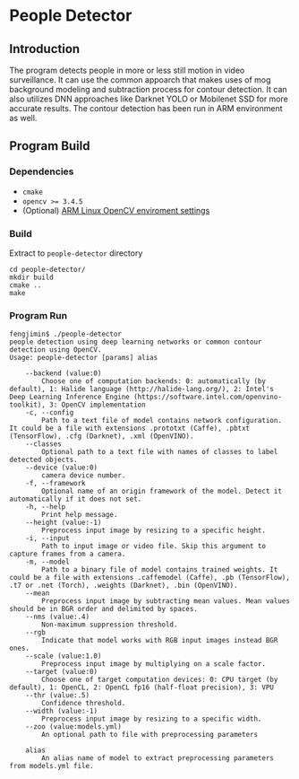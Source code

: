 # People Detector

## Introduction
The program detects people in more or less still motion in video surveillance. 
It can use the common appoarch that makes uses of mog background modeling and subtraction process for contour detection. 
It can also utilizes DNN approaches like Darknet YOLO or Mobilenet SSD for more accurate results. The contour detection 
has been run in ARM environment as well.

## Program Build

### Dependencies
* `cmake`
* `opencv >= 3.4.5`
* (Optional) [ARM Linux OpenCV enviroment settings](https://docs.opencv.org/master/d0/d76/tutorial_arm_crosscompile_with_cmake.html)

### Build
Extract to `people-detector` directory

    cd people-detector/
    mkdir build
    cmake ..
    make 

### Program Run

    fengjimin$ ./people-detector 
    people detection using deep learning networks or common contour detection using OpenCV.
    Usage: people-detector [params] alias 
    
    	--backend (value:0)
    		Choose one of computation backends: 0: automatically (by default), 1: Halide language (http://halide-lang.org/), 2: Intel's Deep Learning Inference Engine (https://software.intel.com/openvino-toolkit), 3: OpenCV implementation
    	-c, --config
    		Path to a text file of model contains network configuration. It could be a file with extensions .prototxt (Caffe), .pbtxt (TensorFlow), .cfg (Darknet), .xml (OpenVINO).
    	--classes
    		Optional path to a text file with names of classes to label detected objects.
    	--device (value:0)
    		camera device number.
    	-f, --framework
    		Optional name of an origin framework of the model. Detect it automatically if it does not set.
    	-h, --help
    		Print help message.
    	--height (value:-1)
    		Preprocess input image by resizing to a specific height.
    	-i, --input
    		Path to input image or video file. Skip this argument to capture frames from a camera.
    	-m, --model
    		Path to a binary file of model contains trained weights. It could be a file with extensions .caffemodel (Caffe), .pb (TensorFlow), .t7 or .net (Torch), .weights (Darknet), .bin (OpenVINO).
    	--mean
    		Preprocess input image by subtracting mean values. Mean values should be in BGR order and delimited by spaces.
    	--nms (value:.4)
    		Non-maximum suppression threshold.
    	--rgb
    		Indicate that model works with RGB input images instead BGR ones.
    	--scale (value:1.0)
    		Preprocess input image by multiplying on a scale factor.
    	--target (value:0)
    		Choose one of target computation devices: 0: CPU target (by default), 1: OpenCL, 2: OpenCL fp16 (half-float precision), 3: VPU
    	--thr (value:.5)
    		Confidence threshold.
    	--width (value:-1)
    		Preprocess input image by resizing to a specific width.
    	--zoo (value:models.yml)
    		An optional path to file with preprocessing parameters
    
    	alias
    		An alias name of model to extract preprocessing parameters from models.yml file.
